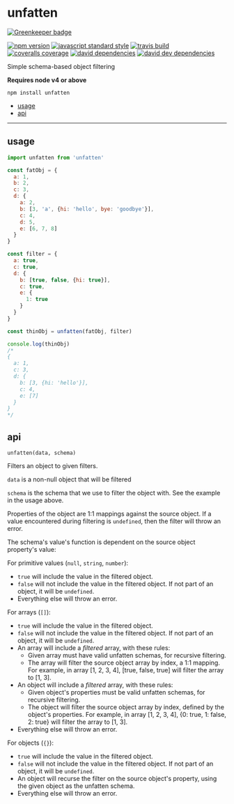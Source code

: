 unfatten
===

[![Greenkeeper badge](https://badges.greenkeeper.io/skewten/unfatten.svg)](https://greenkeeper.io/)

[![npm version](https://img.shields.io/npm/v/unfatten.svg?style=flat-square)](https://npmjs.com/package/unfatten)
[![javascript standard style](https://img.shields.io/badge/code%20style-standard-blue.svg?style=flat-square)](http://standardjs.com/)
[![travis build](https://img.shields.io/travis/skewten/unfatten/master.svg?style=flat-square)](https://travis-ci.org/skewten/unfatten)
[![coveralls coverage](https://img.shields.io/coveralls/skewten/unfatten.svg?style=flat-square)](https://coveralls.io/github/skewten/unfatten)
[![david dependencies](https://david-dm.org/skewten/unfatten.svg?style=flat-square)](https://david-dm.org/skewten/unfatten)
[![david dev dependencies](https://david-dm.org/skewten/unfatten/dev-status.svg?style=flat-square)](https://david-dm.org/skewten/unfatten)

Simple schema-based object filtering

**Requires node v4 or above**

`npm install unfatten`

- [usage](#usage)
- [api](#api)

---

usage
---

```js
import unfatten from 'unfatten'

const fatObj = {
  a: 1,
  b: 2,
  c: 3,
  d: {
    a: 2,
    b: [3, 'a', {hi: 'hello', bye: 'goodbye'}],
    c: 4,
    d: 5,
    e: [6, 7, 8]
  }
}

const filter = {
  a: true,
  c: true,
  d: {
    b: [true, false, {hi: true}],
    c: true,
    e: {
      1: true
    }
  }
}

const thinObj = unfatten(fatObj, filter)

console.log(thinObj)
/*
{
  a: 1,
  c: 3,
  d: {
    b: [3, {hi: 'hello'}],
    c: 4,
    e: [7]
  }
}
*/
```

api
---

`unfatten(data, schema)`

Filters an object to given filters.

`data` is a non-null object that will be filtered

`schema` is the schema that we use to filter the object with. See the example in the usage above.

Properties of the object are 1:1 mappings against the source object. If a value encountered during filtering is `undefined`, then the filter will throw an error.

The schema's value's function is dependent on the source object property's value:

For primitive values (`null`, `string`, `number`):

- `true` will include the value in the filtered object.
- `false` will not include the value in the filtered object. If not part of an object, it will be `undefined`.
- Everything else will throw an error.

For arrays (`[]`):

- `true` will include the value in the filtered object.
- `false` will not include the value in the filtered object. If not part of an object, it will be `undefined`.
- An array will include a _filtered_ array, with these rules:
  - Given array must have valid unfatten schemas, for recursive filtering.
  - The array will filter the source object array by index, a 1:1 mapping. For example, in array [1, 2, 3, 4], [true, false, true] will filter the array to [1, 3].
- An object will include a _filtered_ array, with these rules:
  - Given object's properties must be valid unfatten schemas, for recursive filtering.
  - The object will filter the source object array by index, defined by the object's properties. For example, in array [1, 2, 3, 4], {0: true, 1: false, 2: true} will filter the array to [1, 3].
- Everything else will throw an error.

For objects (`{}`):

- `true` will include the value in the filtered object.
- `false` will not include the value in the filtered object. If not part of an object, it will be `undefined`.
- An object will recurse the filter on the source object's property, using the given object as the unfatten schema.
- Everything else will throw an error.
